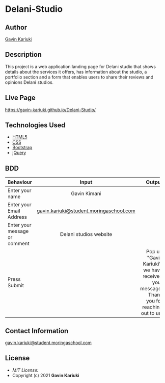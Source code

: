 # Delani-Studio

## Author

[Gavin Kariuki](https://github.com/Gavin-Kariuki)

## Description

This project is a web application landing page for Delani studio that shows details about the services it offers, has information about the studio, a portfolio section and a form that enables users to share their reviews and opinions Delani studios.

## Live Page

https://gavin-kariuki.github.io/Delani-Studio/

## Technologies Used

- [HTML5](https://github.com/topics/html5)
- [CSS](https://github.com/topics/css3)
- [Bootstrap](https://github.com/topics/bootstrap)
- [jQuery](https://github.com/topics/javascript)

## BDD

| Behaviour                     |                 Input                  |                                                                                 Output |
| :---------------------------- | :------------------------------------: | -------------------------------------------------------------------------------------: |
| Enter your name               |              Gavin Kimani               |                                                                                        |
| Enter your Email Address      | gavin.kariuki@student.moringaschool.com |                                                                                        |
| Enter your message or comment |          Delani studios website           |                                                                                        |
| Press Submit                  |                                        | Pop up "Gavin Kariuki", we have received your message. Thank you for reaching out to us. |

## Contact Information

gavin.kariuki@student.moringaschool.com

## License

- _MIT License:_
- Copyright (c) 2021 **Gavin Kariuki**
